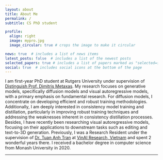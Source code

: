 ```yaml
---
layout: about
title: About Me
permalink: /
subtitle: CS PhD student

profile:
  align: right
  image: mypro.jpg
  image_circular: true # crops the image to make it circular

news: true  # includes a list of news items
latest_posts: false  # includes a list of the newest posts
selected_papers: true # includes a list of papers marked as "selected={true}"
social: true  # includes social icons at the bottom of the page
---
```


I am first-year PhD student at Rutgers University under supervision of <a href='https://scholar.google.com/citations?user=a7VNhCIAAAAJ&hl=en'>Distinguish Prof. Dimitris Metaxas</a>. My research focuses on generative models, specifically diffusion models and visual autoregressive models, with a primary emphasis on fundamental research. For diffusion models, I concentrate on developing efficient and robust training methodologies. Additionally, I am deeply interested in consistency model training and distillation, particularly in improving robust training techniques and addressing the weaknesses inherent in consistency distillation processes. Besides, I have recently been researching visual autoregressive models, focusing on their applications to downstream tasks such as editing and text-to-3D generation. Previously, I was a Research Resident under the supervision of <a href='https://scholar.google.com/citations?user=FYZ5ODQAAAAJ&hl=en'>Dr. Tuan Anh Tran</a> at <a href='https://www.vinai.io/'>VinAI Research, Vietnam</a> and spent 2 wonderful years there. I received a bachelor degree in computer science from Monash University in 2020.

---
